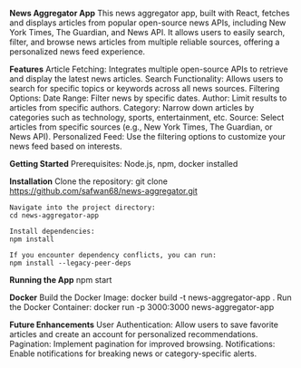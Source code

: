 **News Aggregator App**
This news aggregator app, built with React, fetches and displays articles from popular open-source news APIs, including New York Times, The Guardian, and News API. It allows users to easily search, filter, and browse news articles from multiple reliable sources, offering a personalized news feed experience.

**Features**
    Article Fetching: Integrates multiple open-source APIs to retrieve and display the latest news articles.
    Search Functionality: Allows users to search for specific topics or keywords across all news sources.
    Filtering Options:
        Date Range: Filter news by specific dates.
        Author: Limit results to articles from specific authors.
        Category: Narrow down articles by categories such as technology, sports, entertainment, etc.
        Source: Select articles from specific sources (e.g., New York Times, The Guardian, or News API).
    Personalized Feed: Use the filtering options to customize your news feed based on interests.


**Getting Started**
Prerequisites: Node.js, npm, docker installed

**Installation**
    Clone the repository:
    git clone https://github.com/safwan68/news-aggregator.git

    Navigate into the project directory:
    cd news-aggregator-app

    Install dependencies:
    npm install

    If you encounter dependency conflicts, you can run:
    npm install --legacy-peer-deps

**Running the App**
    npm start

**Docker**
    Build the Docker Image: docker build -t news-aggregator-app .
    Run the Docker Container: docker run -p 3000:3000 news-aggregator-app

**Future Enhancements**
    User Authentication: Allow users to save favorite articles and create an account for personalized recommendations.
    Pagination: Implement pagination for improved browsing.
    Notifications: Enable notifications for breaking news or category-specific alerts.
